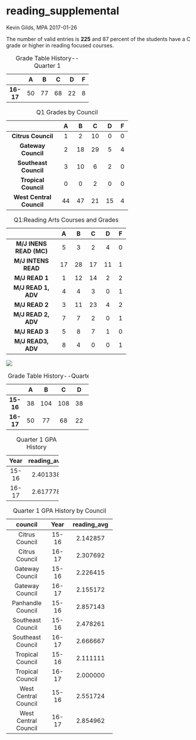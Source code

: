 reading\_supplemental
================
Kevin Gilds, MPA
2017-01-26

The number of valid entries is **225** and 87 percent of the students have a C grade or higher in reading focused courses.

<table style="width:44%;">
<caption>Grade Table History--Quarter 1</caption>
<colgroup>
<col width="16%" />
<col width="5%" />
<col width="5%" />
<col width="5%" />
<col width="5%" />
<col width="5%" />
</colgroup>
<thead>
<tr class="header">
<th align="center"> </th>
<th align="center">A</th>
<th align="center">B</th>
<th align="center">C</th>
<th align="center">D</th>
<th align="center">F</th>
</tr>
</thead>
<tbody>
<tr class="odd">
<td align="center"><strong>16-17</strong></td>
<td align="center">50</td>
<td align="center">77</td>
<td align="center">68</td>
<td align="center">22</td>
<td align="center">8</td>
</tr>
</tbody>
</table>

<table style="width:65%;">
<caption>Q1 Grades by Council</caption>
<colgroup>
<col width="37%" />
<col width="5%" />
<col width="5%" />
<col width="5%" />
<col width="5%" />
<col width="5%" />
</colgroup>
<thead>
<tr class="header">
<th align="center"> </th>
<th align="center">A</th>
<th align="center">B</th>
<th align="center">C</th>
<th align="center">D</th>
<th align="center">F</th>
</tr>
</thead>
<tbody>
<tr class="odd">
<td align="center"><strong>Citrus Council</strong></td>
<td align="center">1</td>
<td align="center">2</td>
<td align="center">10</td>
<td align="center">0</td>
<td align="center">0</td>
</tr>
<tr class="even">
<td align="center"><strong>Gateway Council</strong></td>
<td align="center">2</td>
<td align="center">18</td>
<td align="center">29</td>
<td align="center">5</td>
<td align="center">4</td>
</tr>
<tr class="odd">
<td align="center"><strong>Southeast Council</strong></td>
<td align="center">3</td>
<td align="center">10</td>
<td align="center">6</td>
<td align="center">2</td>
<td align="center">0</td>
</tr>
<tr class="even">
<td align="center"><strong>Tropical Council</strong></td>
<td align="center">0</td>
<td align="center">0</td>
<td align="center">2</td>
<td align="center">0</td>
<td align="center">0</td>
</tr>
<tr class="odd">
<td align="center"><strong>West Central Council</strong></td>
<td align="center">44</td>
<td align="center">47</td>
<td align="center">21</td>
<td align="center">15</td>
<td align="center">4</td>
</tr>
</tbody>
</table>

<table style="width:64%;">
<caption>Q1:Reading Arts Courses and Grades</caption>
<colgroup>
<col width="36%" />
<col width="5%" />
<col width="5%" />
<col width="5%" />
<col width="5%" />
<col width="5%" />
</colgroup>
<thead>
<tr class="header">
<th align="center"> </th>
<th align="center">A</th>
<th align="center">B</th>
<th align="center">C</th>
<th align="center">D</th>
<th align="center">F</th>
</tr>
</thead>
<tbody>
<tr class="odd">
<td align="center"><strong>M/J INENS READ (MC)</strong></td>
<td align="center">5</td>
<td align="center">3</td>
<td align="center">2</td>
<td align="center">4</td>
<td align="center">0</td>
</tr>
<tr class="even">
<td align="center"><strong>M/J INTENS READ</strong></td>
<td align="center">17</td>
<td align="center">28</td>
<td align="center">17</td>
<td align="center">11</td>
<td align="center">1</td>
</tr>
<tr class="odd">
<td align="center"><strong>M/J READ 1</strong></td>
<td align="center">1</td>
<td align="center">12</td>
<td align="center">14</td>
<td align="center">2</td>
<td align="center">2</td>
</tr>
<tr class="even">
<td align="center"><strong>M/J READ 1, ADV</strong></td>
<td align="center">4</td>
<td align="center">4</td>
<td align="center">3</td>
<td align="center">0</td>
<td align="center">1</td>
</tr>
<tr class="odd">
<td align="center"><strong>M/J READ 2</strong></td>
<td align="center">3</td>
<td align="center">11</td>
<td align="center">23</td>
<td align="center">4</td>
<td align="center">2</td>
</tr>
<tr class="even">
<td align="center"><strong>M/J READ 2, ADV</strong></td>
<td align="center">7</td>
<td align="center">7</td>
<td align="center">2</td>
<td align="center">0</td>
<td align="center">1</td>
</tr>
<tr class="odd">
<td align="center"><strong>M/J READ 3</strong></td>
<td align="center">5</td>
<td align="center">8</td>
<td align="center">7</td>
<td align="center">1</td>
<td align="center">0</td>
</tr>
<tr class="even">
<td align="center"><strong>M/J READ3, ADV</strong></td>
<td align="center">8</td>
<td align="center">4</td>
<td align="center">0</td>
<td align="center">0</td>
<td align="center">1</td>
</tr>
</tbody>
</table>

![](reading_supplement_files/figure-markdown_github/plot-1.png)

<table style="width:44%;">
<caption>Grade Table History--Quarter 1</caption>
<colgroup>
<col width="16%" />
<col width="5%" />
<col width="5%" />
<col width="5%" />
<col width="5%" />
<col width="5%" />
</colgroup>
<thead>
<tr class="header">
<th align="center"> </th>
<th align="center">A</th>
<th align="center">B</th>
<th align="center">C</th>
<th align="center">D</th>
<th align="center">F</th>
</tr>
</thead>
<tbody>
<tr class="odd">
<td align="center"><strong>15-16</strong></td>
<td align="center">38</td>
<td align="center">104</td>
<td align="center">108</td>
<td align="center">38</td>
<td align="center">11</td>
</tr>
<tr class="even">
<td align="center"><strong>16-17</strong></td>
<td align="center">50</td>
<td align="center">77</td>
<td align="center">68</td>
<td align="center">22</td>
<td align="center">8</td>
</tr>
</tbody>
</table>

<table style="width:28%;">
<caption>Quarter 1 GPA History</caption>
<colgroup>
<col width="9%" />
<col width="18%" />
</colgroup>
<thead>
<tr class="header">
<th align="center">Year</th>
<th align="center">reading_avg</th>
</tr>
</thead>
<tbody>
<tr class="odd">
<td align="center">15-16</td>
<td align="center">2.401338</td>
</tr>
<tr class="even">
<td align="center">16-17</td>
<td align="center">2.617778</td>
</tr>
</tbody>
</table>

<table style="width:57%;">
<caption>Quarter 1 GPA History by Council</caption>
<colgroup>
<col width="29%" />
<col width="9%" />
<col width="18%" />
</colgroup>
<thead>
<tr class="header">
<th align="center">council</th>
<th align="center">Year</th>
<th align="center">reading_avg</th>
</tr>
</thead>
<tbody>
<tr class="odd">
<td align="center">Citrus Council</td>
<td align="center">15-16</td>
<td align="center">2.142857</td>
</tr>
<tr class="even">
<td align="center">Citrus Council</td>
<td align="center">16-17</td>
<td align="center">2.307692</td>
</tr>
<tr class="odd">
<td align="center">Gateway Council</td>
<td align="center">15-16</td>
<td align="center">2.226415</td>
</tr>
<tr class="even">
<td align="center">Gateway Council</td>
<td align="center">16-17</td>
<td align="center">2.155172</td>
</tr>
<tr class="odd">
<td align="center">Panhandle Council</td>
<td align="center">15-16</td>
<td align="center">2.857143</td>
</tr>
<tr class="even">
<td align="center">Southeast Council</td>
<td align="center">15-16</td>
<td align="center">2.478261</td>
</tr>
<tr class="odd">
<td align="center">Southeast Council</td>
<td align="center">16-17</td>
<td align="center">2.666667</td>
</tr>
<tr class="even">
<td align="center">Tropical Council</td>
<td align="center">15-16</td>
<td align="center">2.111111</td>
</tr>
<tr class="odd">
<td align="center">Tropical Council</td>
<td align="center">16-17</td>
<td align="center">2.000000</td>
</tr>
<tr class="even">
<td align="center">West Central Council</td>
<td align="center">15-16</td>
<td align="center">2.551724</td>
</tr>
<tr class="odd">
<td align="center">West Central Council</td>
<td align="center">16-17</td>
<td align="center">2.854962</td>
</tr>
</tbody>
</table>
